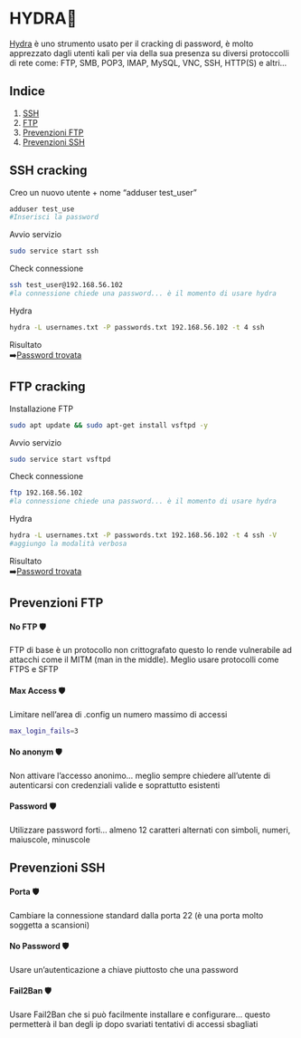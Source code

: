 # **HYDRA**🐉
[Hydra](https://www.kali.org/tools/hydra/) è uno strumento usato per il cracking di password, è molto apprezzato dagli utenti kali per via
della sua presenza su diversi protoccolli di rete come:  FTP, SMB, POP3, IMAP, MySQL, VNC, SSH, HTTP(S) e altri...

## **Indice**
1. [SSH](#ssh-cracking)
2. [FTP](#ftp-cracking)
3. [Prevenzioni FTP](#prevenzioni-ftp)
4. [Prevenzioni SSH](#prevenzioni-ssh) 

## **SSH cracking**
Creo un nuovo utente + nome “adduser test_user”
```bash
adduser test_use
#Inserisci la password
```
Avvio servizio
```bash
sudo service start ssh
```
Check connessione
```bash
ssh test_user@192.168.56.102
#la connessione chiede una password... è il momento di usare hydra
```
Hydra
```bash
hydra -L usernames.txt -P passwords.txt 192.168.56.102 -t 4 ssh
```

Risultato<br>
➡️[Password trovata](https://github.com/OctavianIT/Octavian_Ceresau_HydraCrack/blob/main/Octavian_Ceresau_Hydra/Altro/ssh/Password.png)


## **FTP cracking**
Installazione FTP
```bash
sudo apt update && sudo apt-get install vsftpd -y
```
Avvio servizio
```bash
sudo service start vsftpd
```
Check connessione
```bash
ftp 192.168.56.102
#la connessione chiede una password... è il momento di usare hydra
```
Hydra
```bash
hydra -L usernames.txt -P passwords.txt 192.168.56.102 -t 4 ssh -V
#aggiungo la modalità verbosa
```
Risultato<br>
➡️[Password trovata](https://github.com/OctavianIT/Octavian_Ceresau_HydraCrack/blob/main/Octavian_Ceresau_Hydra/Altro/ftp/Trovato.png)

## **Prevenzioni FTP**
#### **No FTP** 🛡️​
FTP di base è un protocollo non crittografato questo lo rende vulnerabile ad attacchi come il
MITM (man in the middle). Meglio usare protocolli come FTPS e SFTP

#### **Max Access** 🛡️​
Limitare nell’area di .config un numero massimo di accessi
```bash
max_login_fails=3
```

#### **No anonym** 🛡️​
Non attivare l’accesso anonimo… meglio sempre chiedere all’utente di autenticarsi con
credenziali valide e soprattutto esistenti

#### **Password** 🛡️​
Utilizzare password forti… almeno 12 caratteri alternati con simboli, numeri, maiuscole,
minuscole

## **Prevenzioni SSH**
#### **Porta** 🛡️​
Cambiare la connessione standard dalla porta 22 (è una porta molto soggetta a scansioni)

#### **No Password** 🛡️​
Usare un’autenticazione a chiave piuttosto che una password

#### **Fail2Ban** 🛡️​
Usare Fail2Ban che si può facilmente installare e configurare… questo permetterà il ban
degli ip dopo svariati tentativi di accessi sbagliati








